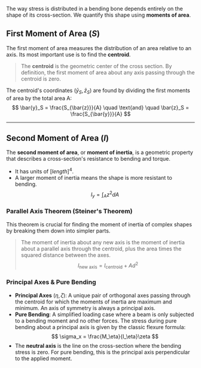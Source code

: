 The way stress is distributed in a bending bone depends entirely on the shape of its cross-section. We quantify this shape using **moments of area**.

## First Moment of Area ($S$)
The first moment of area measures the distribution of an area relative to an axis. Its most important use is to find the **centroid**.

> The **centroid** is the geometric center of the cross section. By definition, the first moment of area about any axis passing through the centroid is zero.

The centroid's coordinates ($\bar{y}_S, \bar{z}_S$) are found by dividing the first moments of area by the total area A:
$$ \bar{y}_S = \frac{S_{\bar{z}}}{A} \quad \text{and} \quad \bar{z}_S = \frac{S_{\bar{y}}}{A} $$

---

## Second Moment of Area ($I$)
The **second moment of area**, or **moment of inertia**, is a geometric property that describes a cross-section's resistance to bending and torque.
- It has units of $[length]^4$.
- A larger moment of inertia means the shape is more resistant to bending.
  $$ I_{y} = \int_A z^2 dA $$

### Parallel Axis Theorem (Steiner's Theorem)
This theorem is crucial for finding the moment of inertia of complex shapes by breaking them down into simpler parts.

> The moment of inertia about any new axis is the moment of inertia about a parallel axis through the centroid, plus the area times the squared distance between the axes.
> $$ I_{\text{new axis}} = I_{\text{centroid}} + A d^2 $$

### Principal Axes & Pure Bending
- **Principal Axes** ($\eta, \zeta$): A unique pair of orthogonal axes passing through the centroid for which the moments of inertia are maximum and minimum. An axis of symmetry is always a principal axis.
- **Pure Bending**: A simplified loading case where a beam is only subjected to a bending moment and no other forces. The stress during pure bending about a principal axis is given by the classic flexure formula:
  $$ \sigma_x = \frac{M_\eta}{I_\eta}\zeta $$
- The **neutral axis** is the line on the cross-section where the bending stress is zero. For pure bending, this is the principal axis perpendicular to the applied moment.
